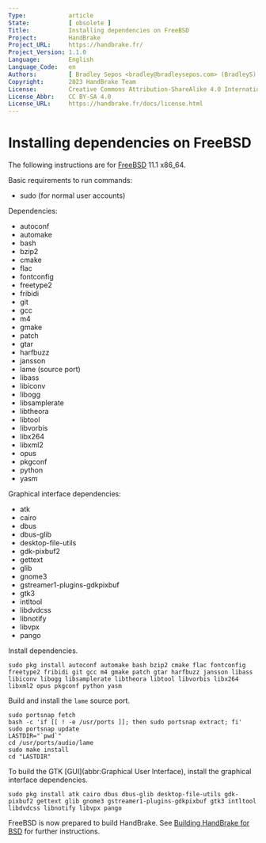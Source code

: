 ```yaml
---
Type:            article
State:           [ obsolete ]
Title:           Installing dependencies on FreeBSD
Project:         HandBrake
Project_URL:     https://handbrake.fr/
Project_Version: 1.1.0
Language:        English
Language_Code:   en
Authors:         [ Bradley Sepos <bradley@bradleysepos.com> (BradleyS) ]
Copyright:       2023 HandBrake Team
License:         Creative Commons Attribution-ShareAlike 4.0 International
License_Abbr:    CC BY-SA 4.0
License_URL:     https://handbrake.fr/docs/license.html
---
```


Installing dependencies on FreeBSD
==================================

The following instructions are for [FreeBSD](https://www.freebsd.org) 11.1 x86_64.

Basic requirements to run commands:

- sudo (for normal user accounts)

Dependencies:

- autoconf
- automake
- bash
- bzip2
- cmake
- flac
- fontconfig
- freetype2
- fribidi
- git
- gcc
- m4
- gmake
- patch
- gtar
- harfbuzz
- jansson
- lame (source port)
- libass
- libiconv
- libogg
- libsamplerate
- libtheora
- libtool
- libvorbis
- libx264
- libxml2
- opus
- pkgconf
- python
- yasm

Graphical interface dependencies:

- atk
- cairo
- dbus
- dbus-glib
- desktop-file-utils
- gdk-pixbuf2
- gettext
- glib
- gnome3
- gstreamer1-plugins-gdkpixbuf
- gtk3
- intltool
- libdvdcss
- libnotify
- libvpx
- pango

Install dependencies.

    sudo pkg install autoconf automake bash bzip2 cmake flac fontconfig freetype2 fribidi git gcc m4 gmake patch gtar harfbuzz jansson libass libiconv libogg libsamplerate libtheora libtool libvorbis libx264 libxml2 opus pkgconf python yasm

Build and install the `lame` source port.

    sudo portsnap fetch
    bash -c 'if [[ ! -e /usr/ports ]]; then sudo portsnap extract; fi'
    sudo portsnap update
    LASTDIR="`pwd`"
    cd /usr/ports/audio/lame
    sudo make install
    cd "LASTDIR"

To build the GTK [GUI](abbr:Graphical User Interface), install the graphical interface dependencies.

    sudo pkg install atk cairo dbus dbus-glib desktop-file-utils gdk-pixbuf2 gettext glib gnome3 gstreamer1-plugins-gdkpixbuf gtk3 intltool libdvdcss libnotify libvpx pango

FreeBSD is now prepared to build HandBrake. See [Building HandBrake for BSD](build-bsd.html) for further instructions.

